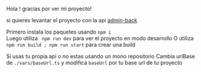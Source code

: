 Hola ! gracias por ver mi proyecto!

si quieres levantar el proyecto con la api [admin-back](https://github.com/MarcialFantini/admin-back)

Primero instala los paquetes usando `npm i`  
Luego utiliza ` npm run dev` para ver el proyecto en modo desarrollo 
O utiliza `npm run build ; npm run start` para crear una build

Si usas tu propia api o no estas usando un mono repositorio
Cambia urlBase de `./vars/baseUrl.ts` y modifica `baseUrl` por tu base url de tu proyecto